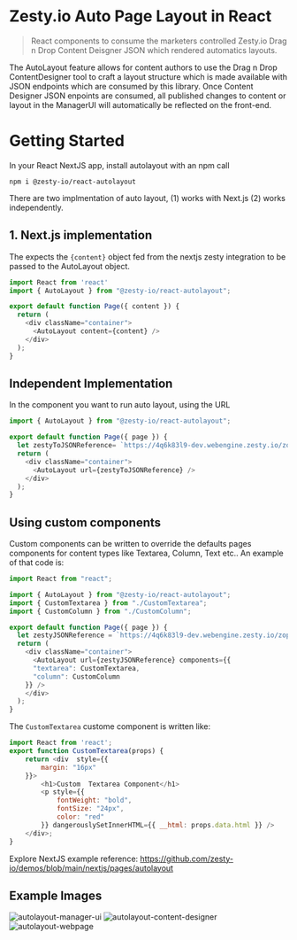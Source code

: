 # Zesty.io Auto Page Layout in React

> React components to consume the marketers controlled Zesty.io Drag n Drop Content Deisgner JSON which rendered automatics layouts.

The AutoLayout feature allows for content authors to use the Drag n Drop ContentDesigner tool to craft a layout structure which is made available with JSON endpoints which are consumed by this library. Once Content Designer JSON enpoints are consumed, all published changes to content or layout in the ManagerUI will automatically be reflected on the front-end.

# Getting Started

In your React NextJS app, install autolayout with an npm call

```npm i @zesty-io/react-autolayout```

There are two implmentation of auto layout, (1) works with Next.js (2) works independently. 

## 1. Next.js implementation

The expects the `{content}` object fed from the nextjs zesty integration to be passed to the AutoLayout object.

```javascript
import React from 'react'
import { AutoLayout } from "@zesty-io/react-autolayout";

export default function Page({ content }) {
  return (
    <div className="container">
      <AutoLayout content={content} />
    </div>
  );
}
```

## Independent Implementation

In the component you want to run auto layout, using the URL

```javascript
import { AutoLayout } from "@zesty-io/react-autolayout";

export default function Page({ page }) {
  let zestyToJSONReference= `https://4q6k83l9-dev.webengine.zesty.io/zop-gun/?toJSON`
  return (
    <div className="container">
      <AutoLayout url={zestyToJSONReference} />
    </div>
  );
}
```

## Using  custom components 

Custom components can be written to override the defaults pages components for content types like Textarea, Column, Text etc.. An example of that code is:

```javascript
import React from "react";

import { AutoLayout } from "@zesty-io/react-autolayout";
import { CustomTextarea } from "./CustomTextarea";
import { CustomColumn } from "./CustomColumn";

export default function Page({ page }) {
  let zestyJSONReference = `https://4q6k83l9-dev.webengine.zesty.io/zop-gun/?toJSON`
  return (
    <div className="container">
      <AutoLayout url={zestyJSONReference} components={{
      "textarea": CustomTextarea,
      "column": CustomColumn
    }} />
    </div>
  );
}
```

The `CustomTextarea` custome component is written like: 

```javascript
import React from 'react';
export function CustomTextarea(props) {
    return <div  style={{
        margin: "16px"
    }}>
        <h1>Custom  Textarea Component</h1>
        <p style={{
            fontWeight: "bold",
            fontSize: "24px",
            color: "red"
        }} dangerouslySetInnerHTML={{ __html: props.data.html }} />
    </div>;
}
```

Explore NextJS example reference: https://github.com/zesty-io/demos/blob/main/nextjs/pages/autolayout


## Example Images

![autolayout-manager-ui](https://user-images.githubusercontent.com/208819/126240959-eb8add91-ed8e-4f37-88b3-a51ba7ca34ca.png)
![autolayout-content-designer](https://user-images.githubusercontent.com/208819/126240964-d6db1670-da1e-446f-b4b5-26afe9553471.png)
![autolayout-webpage](https://user-images.githubusercontent.com/208819/126241108-a10926f1-0b73-4962-81df-b8e45f8b4ff3.png)


